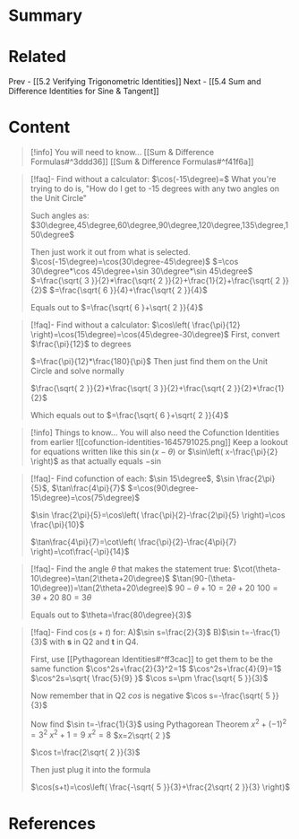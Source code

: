 # Summary
# Related
Prev - [[5.2 Verifying Trigonometric Identities]]
Next - [[5.4 Sum and Difference Identities for Sine & Tangent]]
# Content

>[!info] You will need to know...
>[[Sum & Difference Formulas#^3ddd36]]
>[[Sum & Difference Formulas#^f41f6a]]

>[!faq]- Find without a calculator: $\cos(-15\degree)=$
>What you're trying to do is, "How do I get to -15 degrees with any two angles on the Unit Circle"
>
>Such angles as: $30\degree,45\degree,60\degree,90\degree,120\degree,135\degree,150\degree$
>
>Then just work it out from what is selected.
>$\cos(-15\degree)=\cos(30\degree-45\degree)$
>$=\cos 30\degree*\cos 45\degree+\sin 30\degree*\sin 45\degree$
>$=\frac{\sqrt{ 3 }}{2}*\frac{\sqrt{ 2 }}{2}+\frac{1}{2}+\frac{\sqrt{ 2 }}{2}$
>$=\frac{\sqrt{ 6 }}{4}+\frac{\sqrt{ 2 }}{4}$
>
>Equals out to $=\frac{\sqrt{ 6 }+\sqrt{ 2 }}{4}$

>[!faq]- Find without a calculator: $\cos\left( \frac{\pi}{12} \right)=\cos(15\degree)=\cos(45\degree-30\degree)$
>First, convert $\frac{\pi}{12}$ to degrees
>
>$=\frac{\pi}{12}*\frac{180}{\pi}$
>Then just find them on the Unit Circle and solve normally
>
>$\frac{\sqrt{ 2 }}{2}*\frac{\sqrt{ 3 }}{2}+\frac{\sqrt{ 2 }}{2}*\frac{1}{2}$
>
>Which equals out to $=\frac{\sqrt{ 6 }+\sqrt{ 2 }}{4}$

>[!info] Things to know...
>You will also need the Cofunction Identities from earlier
>![[cofunction-identities-1645791025.png]]
>Keep a lookout for equations written like this $\sin(x-\theta)$ or $\sin\left( x-\frac{\pi}{2} \right)$ as that actually equals $-\sin$

>[!faq]- Find cofunction of each: $\sin 15\degree$, $\sin \frac{2\pi}{5}$, $\tan\frac{4\pi}{7}$
>$=\cos(90\degree-15\degree)=\cos(75\degree)$
>
>$\sin \frac{2\pi}{5}=\cos\left( \frac{\pi}{2}-\frac{2\pi}{5} \right)=\cos \frac{\pi}{10}$
>
>$\tan\frac{4\pi}{7}=\cot\left( \frac{\pi}{2}-\frac{4\pi}{7} \right)=\cot\frac{-\pi}{14}$

>[!faq]- Find the angle $\theta$ that makes the statement true: $\cot(\theta-10\degree)=\tan(2\theta+20\degree)$
>$\tan(90-(\theta-10\degree))=\tan(2\theta+20\degree)$
>$90-\theta+10=2\theta+20$
>$100=3\theta+20$
>$80=3\theta$
>
>Equals out to $\theta=\frac{80\degree}{3}$

>[!faq]- Find $\cos(s+t)$ for: A)$\sin s=\frac{2}{3}$ B)$\sin t=-\frac{1}{3}$ with __s__ in Q2 and __t__ in Q4.
>
>First, use [[Pythagorean Identities#^ff3cac]] to get them to be the same function
>$\cos^2s+\frac{2}{3}^2=1$
>$\cos^2s+\frac{4}{9}=1$
>$\cos^2s=\sqrt{ \frac{5}{9} }$
>$\cos s=\pm \frac{\sqrt{ 5 }}{3}$
>
>Now remember that in Q2 _cos_ is negative
>$\cos s=-\frac{\sqrt{ 5 }}{3}$
>
>Now find $\sin t=-\frac{1}{3}$ using Pythagorean Theorem
>$x^2+(-1)^2=3^2$
>$x^2+1=9$
>$x^2=8$
>$x=2\sqrt{ 2 }$
>
>$\cos t=\frac{2\sqrt{ 2 }}{3}$
>
>Then just plug it into the formula
>
>$\cos(s+t)=\cos\left( \frac{-\sqrt{ 5 }}{3}+\frac{2\sqrt{ 2 }}{3} \right)$

# References